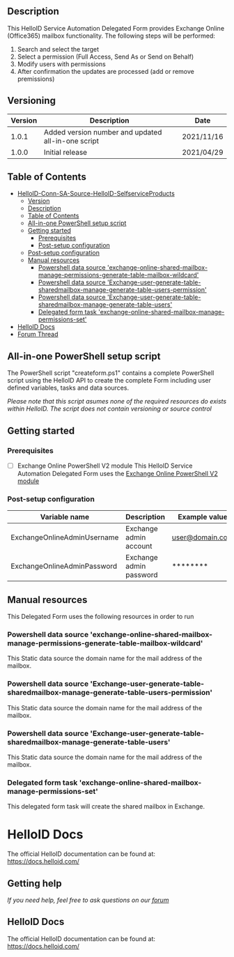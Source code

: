 <!-- Description -->
## Description
This HelloID Service Automation Delegated Form provides Exchange Online (Office365) mailbox functionality. The following steps will be performed:
 1. Search and select the target
 2. Select a permission (Full Access, Send As or Send on Behalf)
 3. Modify users with permissions
 4. After confirmation the updates are processed (add or remove premissions)
 
## Versioning
| Version | Description | Date |
| - | - | - |
| 1.0.1   | Added version number and updated all-in-one script | 2021/11/16  |
| 1.0.0   | Initial release | 2021/04/29  |

<!-- TABLE OF CONTENTS -->
## Table of Contents
- [HelloID-Conn-SA-Source-HelloID-SelfserviceProducts](#helloid-conn-sa-source-helloid-selfserviceproducts)
  - [Version](#version)
  - [Description](#description)
  - [Table of Contents](#table-of-contents)
  - [All-in-one PowerShell setup script](#all-in-one-powershell-setup-script)
  - [Getting started](#getting-started)
    - [Prerequisites](#prerequisites)
    - [Post-setup configuration](#post-setup-configuration)
  - [Post-setup configuration](#post-setup-configuration-1)
  - [Manual resources](#manual-resources)
    - [Powershell data source 'exchange-online-shared-mailbox-manage-permissions-generate-table-mailbox-wildcard'](#powershell-data-source-exchange-online-shared-mailbox-manage-permissions-generate-table-mailbox-wildcard)
    - [Powershell data source 'Exchange-user-generate-table-sharedmailbox-manage-generate-table-users-permission'](#powershell-data-source-exchange-user-generate-table-sharedmailbox-manage-generate-table-users-permission)
    - [Powershell data source 'Exchange-user-generate-table-sharedmailbox-manage-generate-table-users'](#powershell-data-source-exchange-user-generate-table-sharedmailbox-manage-generate-table-users)
    - [Delegated form task 'exchange-online-shared-mailbox-manage-permissions-set'](#delegated-form-task-exchange-online-shared-mailbox-manage-permissions-set)
- [HelloID Docs](#helloid-docs)
- [Forum Thread](#forum-thread)

## All-in-one PowerShell setup script
The PowerShell script "createform.ps1" contains a complete PowerShell script using the HelloID API to create the complete Form including user defined variables, tasks and data sources.

 _Please note that this script asumes none of the required resources do exists within HelloID. The script does not contain versioning or source control_

## Getting started

### Prerequisites

- [ ] Exchange Online PowerShell V2 module
  This HelloID Service Automation Delegated Form uses the [Exchange Online PowerShell V2 module](https://docs.microsoft.com/en-us/powershell/exchange/exchange-online-powershell-v2?view=exchange-ps)

### Post-setup configuration
| Variable name                 | Description               | Example value     |
| ----------------------------- | ------------------------- | ----------------- |
| ExchangeOnlineAdminUsername   |Exchange admin account     | user@domain.com   |
| ExchangeOnlineAdminPassword   | Exchange admin password   | ********          |


## Manual resources
This Delegated Form uses the following resources in order to run

### Powershell data source 'exchange-online-shared-mailbox-manage-permissions-generate-table-mailbox-wildcard'
This Static data source the domain name for the mail address of the mailbox.

### Powershell data source 'Exchange-user-generate-table-sharedmailbox-manage-generate-table-users-permission'
This Static data source the domain name for the mail address of the mailbox.

### Powershell data source 'Exchange-user-generate-table-sharedmailbox-manage-generate-table-users'
This Static data source the domain name for the mail address of the mailbox.

### Delegated form task 'exchange-online-shared-mailbox-manage-permissions-set'
This delegated form task will create the shared mailbox in Exchange.

# HelloID Docs
The official HelloID documentation can be found at: https://docs.helloid.com/

## Getting help
_If you need help, feel free to ask questions on our [forum](https://forum.helloid.com/forum/helloid-connectors/service-automation/290-helloid-sa-exchange-online-update-mailbox-permissions)_

## HelloID Docs
The official HelloID documentation can be found at: https://docs.helloid.com/